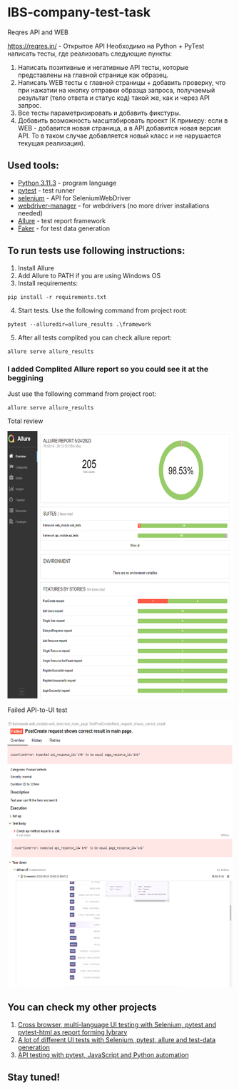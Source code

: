 # IBS-company-test-task

Reqres API and WEB

https://reqres.in/ - Открытое API
Необходимо на Python + PyTest написать тесты, где реализовать следующие пункты:

1) Написать позитивные и негативные API тесты, которые представлены на главной странице как образец.
2) Написать WEB тесты с главной страницы + добавить проверку, что при нажатии на кнопку отправки образца запроса,
   получаемый результат (тело ответа и статус код) такой же, как и через API запрос.
3) Все тесты параметризировать и добавить фикстуры.
4) Добавить возможность масштабировать проект (К примеру: если в WEB - добавится новая страница, а в API добавится новая
   версия API. То в таком случае добавляется новый класс и не нарушается текущая реализация).

## Used tools:

+ [Python 3.11.3](https://www.python.org/downloads/) - program language
+ [pytest](https://docs.pytest.org/en/7.3.x/) - test runner
+ [selenium](https://pypi.org/project/selenium/) - API for SeleniumWebDriver
+ [webdriver-manager](https://github.com/SergeyPirogov/webdriver_manager) - for webdrivers (no more driver installations
  needed)
+ [Allure](https://github.com/allure-framework/allure-python) - test report framework
+ [Faker](https://pypi.org/project/Faker/) - for test data generation

## To run tests use following instructions:

1. Install Allure
2. Add Allure to PATH if you are using Windows OS
3. Install requirements:

```shell
pip install -r requirements.txt
```

4. Start tests. Use the following command from project root:

```shell
pytest --alluredir=allure_results .\framework
```

5. After all tests complited you can check allure report:

```shell
allure serve allure_results
```

### I added Complited Allure report so you could see it at the beggining

Just use the following command from project root:

```shell
allure serve allure_results
```

Total review

<img src="img/allure_report.png" height="600" width="1200" alt="allure report">

Failed API-to-UI test

<img src="img/failed_test.png" height="600" width="1200" alt="failed test">

## You can check my other projects

1. [Cross browser, multi-language UI testing with Selenium, pytest and pytest-html as report forming lybrary](https://github.com/Lexxx42/final_test_project)
2. [A lot of different UI tests with Selenium, pytest, allure and test-data generation](https://github.com/Lexxx42/testing_framework_selenium_pytest)
3. [API testing with pytest, JavaScript and Python automation](https://github.com/Lexxx42/testing-api-telegram)

## Stay tuned!
